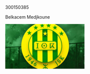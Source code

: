 300150385

Belkacem Medjkoune

<img src="Images/algerie-jsk-recoit-nouveau-coup-dur-financier.jpg" alt="mon image" width="50%" height="50%"> </img>
